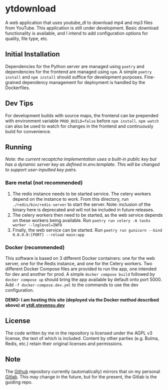 # ytdownload

A web application that uses youtube_dl to download mp4 and mp3 files from YouTube. This application is still under development. Basic download functionality is available, and I intend to add configuration options for quality, file type, etc.

## Initial Installation
Dependencies for the Python server are managed using `poetry` and dependencies for the frontend are managed using `npm`.
A simple `poetry install` and `npm install` should suffice for development purposes. Fine-grained dependency management
for deployment is handled by the Dockerfiles.

## Dev Tips
For development builds with source maps, the frontend can be prepended with environment variable `PROD_BUILD=false`
before `npm install`. `npm watch` can also be used to watch for changes in the frontend and continuously build for
convenience.

## Running

*Note: the current recaptcha implementation uses a built-in public key but has a dynamic server key as defined in.env.template. This will be changed to support user-inputted
key pairs.*

### Bare metal (not recommended)
1. The redis instance needs to be started service. The celery workers depend on the instance to work. From this directory, run `./redis/bin/redis-server` to start the server. Note: inclusion of the binary here is deprecated and will not be included in future releases.
2. The celery workers then need to be started, as the web service depends on these workers being available. Run `poetry run celery -A tasks worker --loglevel=INFO`
3. Finally, the web service can be started. Run `poetry run gunicorn --bind 0.0.0.0:[PORT] --reload main:app`

### Docker (recommended)
This software is based on 3 different Docker containers: one for the web server, one for the Redis instance, and one for the Celery workers. Two different Docker Compose files are provided to run the app, one intended for dev and another for prod. A simple `docker compose build` followed by `docker compose up` should bring the app available by default onto port 5000. Add `-f docker-compose.dev.yml` to the commands to use the dev configuration.

**DEMO: I am hosting this site (deployed via the Docker method described above) at [ytdl.stevensu.dev](https://ytdl.stevensu.dev)**

## License
The code written by me in the repository is licensed under the AGPL v3 license, the text of which is included. Content by other parties (e.g. Bulma, Redis, etc.) retain their original licenses and permissions. 

## Note
The [Github](https://github.com/lakewood999/ytdownloader) repository currently (automatically) mirrors that on my personal [Gitlab](https://git.stevensu.dev/lakewood999/ytdownloader). This may change in the future, but for the present, the Gitlab is the guiding repo.
